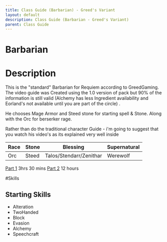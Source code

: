 ```yaml
---
title: Class Guide (Barbarian) - Greed's Variant
layout: default
description: Class Guide (Barbarian - Greed's Variant) 
parent: Class Guide
---
```


# Barbarian

# Description

This is the "standard" Barbarian for Requiem according to GreedGaming. The video guide was Created using the 1.0 version of pack but 90% of the information is still valid (Alchemy has less Ingredient availability and Eorland's not available until you are part of the circle) .

He chooses Mage Armor and Steed stone for starting spell & Stone. Along with the Orc for berserker rage.

Rather than do the traditional character Guide - i'm going to suggest that you watch his video's as its explained very well inside

Race | Stone | Blessing | Supernatural
|--|--|--|--|
Orc | Steed | Talos/Stendarr/Zenithar | Werewolf

[Part 1](https://youtu.be/WDFFsRx7vEE?t=1564) 3hrs 30 mins
[Part 2](https://www.youtube.com/watch?v=8gmDXe_FEto) 12 hours

#Skills 

## Starting Skills

* Alteration
* TwoHanded
* Block
* Evasion
* Alchemy
* Speechcraft





